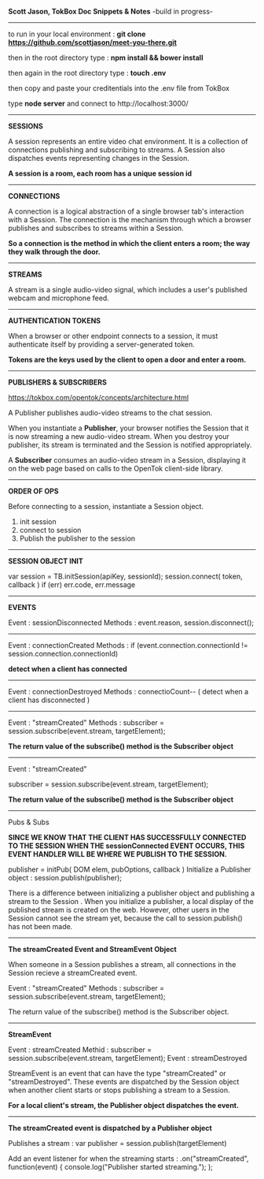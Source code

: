 **Scott Jason, TokBox Doc Snippets & Notes**
-build in progress-

-------------------------------------------------------------------------------

to run in your local environment :
**git clone https://github.com/scottjason/meet-you-there.git**

then in the root directory type :
    **npm install && bower install**

then again in the root directory type :
    **touch .env**

then copy and paste your creditentials into the .env file from TokBox

type **node server** and connect to http://localhost:3000/
    
-------------------------------------------------------------------------------

**SESSIONS**

A session represents an entire video chat environment. It is a collection of connections publishing and subscribing to streams. A Session also dispatches events representing changes in the Session. 

**A session is a room, each room has a unique session id**

-------------------------------------------------------------------------------

**CONNECTIONS**

A connection is a logical abstraction of a single browser tab's interaction with a Session. The connection is the mechanism through which a browser publishes and subscribes to streams within a Session.

**So a connection is the method in which the client enters a room; the way they walk through the door.**

-------------------------------------------------------------------------------

**STREAMS**

A stream is a single audio-video signal, which includes a user's published webcam and microphone feed.

-------------------------------------------------------------------------------

**AUTHENTICATION TOKENS**

When a browser or other endpoint connects to a session, it must authenticate itself by providing a server-generated token.

**Tokens are the keys used by the client to open a door and enter a room.**

-------------------------------------------------------------------------------

**PUBLISHERS & SUBSCRIBERS**

https://tokbox.com/opentok/concepts/architecture.html

A Publisher publishes audio-video streams to the chat session. 

When you instantiate a **Publisher**, your browser notifies the Session that it is now streaming a new audio-video stream. When you destroy your publisher, its stream is terminated and the Session is notified appropriately.

A **Subscriber** consumes an audio-video stream in a Session, displaying it on the web page based on calls to the OpenTok client-side library.

-------------------------------------------------------------------------------

**ORDER OF OPS**

Before  connecting to a session, instantiate a Session object.

1. init session
2. connect to session
3. Publish the publisher to the session

-------------------------------------------------------------------------------

**SESSION OBJECT INIT**

var session = TB.initSession(apiKey, sessionId);
    session.connect( token, callback ) if (err) err.code, err.message

---------------------------------

**EVENTS**
  
Event : sessionDisconnected
Methods : event.reason,  session.disconnect();

---------------------------------
Event : connectionCreated
Methods : if (event.connection.connectionId != session.connection.connectionId)

**detect when a client has connected**

---------------------------------

Event : connectionDestroyed
Methods :  connectioCount--
( detect when a client has disconnected )

---------------------------------
  
Event : "streamCreated"
Methods : subscriber = session.subscribe(event.stream, targetElement);

**The return value of the subscribe() method is the Subscriber object**

---------------------------------
Event : "streamCreated"

subscriber = session.subscribe(event.stream, targetElement);

**The return value of the subscribe() method is the Subscriber object**

---------------------------------

Pubs & Subs

**SINCE WE KNOW THAT THE CLIENT HAS SUCCESSFULLY CONNECTED TO THE SESSION WHEN THE sessionConnected EVENT OCCURS, THIS EVENT HANDLER WILL BE WHERE WE PUBLISH TO THE SESSION.**


publisher = initPub( DOM elem, pubOptions, callback )
Initialize a Publisher object : session.publish(publisher);


There is a difference between initializing a publisher object and publishing a stream to the Session . When you initialize a publisher, a local display of the published stream is created on the web. However, other users in the Session cannot see the stream yet, because the call to session.publish() has not been made.

-------------------------------------------------------------------------------

**The streamCreated Event and StreamEvent Object**

When someone in a Session publishes a stream, all connections in the Session recieve a streamCreated event. 

Event : "streamCreated"
Methods :   subscriber = session.subscribe(event.stream, targetElement); 

The return value of the subscribe() method is the Subscriber object. 

-------------------------------------------------------------------------------

**StreamEvent**

Event : streamCreated
Methid : subscriber = session.subscribe(event.stream, targetElement);
Event : streamDestroyed 

StreamEvent is an event that can have the type "streamCreated" or "streamDestroyed". These events are dispatched by the Session object when another client starts or stops publishing a stream to a Session. 

**For a local client's stream, the Publisher object dispatches the event.**

-------------------------------------------------------------------------------

**The streamCreated event is dispatched by a Publisher object**

Publishes a stream :
var publisher = session.publish(targetElement)

Add an event listener for when the streaming starts :
.on("streamCreated", function(event) {
    console.log("Publisher started streaming.");
);